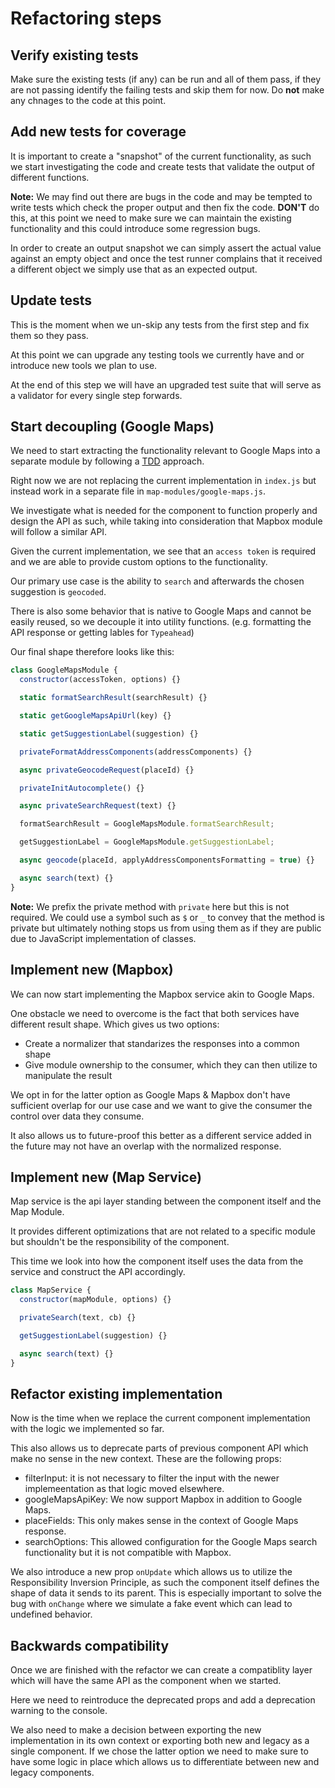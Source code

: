 # Refactoring steps

## Verify existing tests

Make sure the existing tests (if any) can be run and all of them pass, if they are not passing identify the failing tests and skip them for now. Do **not** make any chnages to the code at this point.

## Add new tests for coverage

It is important to create a "snapshot" of the current functionality, as such we start investigating the code and create tests that validate the output of different functions.

**Note:** We may find out there are bugs in the code and may be tempted to write tests which check the proper output and then fix the code. **DON'T** do this, at this point we need to make sure we can maintain the existing functionality and this could introduce some regression bugs.

In order to create an output snapshot we can simply assert the actual value against an empty object and once the test runner complains that it received a different object we simply use that as an expected output.

## Update tests

This is the moment when we un-skip any tests from the first step and fix them so they pass.

At this point we can upgrade any testing tools we currently have and or introduce new tools we plan to use.

At the end of this step we will have an upgraded test suite that will serve as a validator for every single step forwards.

## Start decoupling (Google Maps)

We need to start extracting the functionality relevant to Google Maps into a separate module by following a [TDD](https://en.wikipedia.org/wiki/Test-driven_development) approach.

Right now we are not replacing the current implementation in `index.js` but instead work in a separate file in `map-modules/google-maps.js`.

We investigate what is needed for the component to function properly and design the API as such, while taking into consideration that Mapbox module will follow a similar API.

Given the current implementation, we see that an `access token` is required and we are able to provide custom options to the functionality.

Our primary use case is the ability to `search` and afterwards the chosen suggestion is `geocoded`.

There is also some behavior that is native to Google Maps and cannot be easily reused, so we decouple it into utility functions. (e.g. formatting the API response or getting lables for `Typeahead`)

Our final shape therefore looks like this:

```js
class GoogleMapsModule {
  constructor(accessToken, options) {}

  static formatSearchResult(searchResult) {}

  static getGoogleMapsApiUrl(key) {}

  static getSuggestionLabel(suggestion) {}

  privateFormatAddressComponents(addressComponents) {}

  async privateGeocodeRequest(placeId) {}

  privateInitAutocomplete() {}

  async privateSearchRequest(text) {}

  formatSearchResult = GoogleMapsModule.formatSearchResult;

  getSuggestionLabel = GoogleMapsModule.getSuggestionLabel;

  async geocode(placeId, applyAddressComponentsFormatting = true) {}

  async search(text) {}
}
```

**Note:** We prefix the private method with `private` here but this is not required. We could use a symbol such as `$` or `_` to convey that the method is private but ultimately nothing stops us from using them as if they are public due to JavaScript implementation of classes.

## Implement new (Mapbox)

We can now start implementing the Mapbox service akin to Google Maps.

One obstacle we need to overcome is the fact that both services have different result shape. Which gives us two options:

- Create a normalizer that standarizes the responses into a common shape
- Give module ownership to the consumer, which they can then utilize to manipulate the result

We opt in for the latter option as Google Maps & Mapbox don't have sufficient overlap for our use case and we want to give the consumer the control over data they consume.

It also allows us to future-proof this better as a different service added in the future may not have an overlap with the normalized response.

## Implement new (Map Service)

Map service is the api layer standing between the component itself and the Map Module.

It provides different optimizations that are not related to a specific module but shouldn't be the responsibility of the component.

This time we look into how the component itself uses the data from the service and construct the API accordingly.

```js
class MapService {
  constructor(mapModule, options) {}

  privateSearch(text, cb) {}

  getSuggestionLabel(suggestion) {}

  async search(text) {}
}
```

## Refactor existing implementation

Now is the time when we replace the current component implementation with the logic we implemented so far.

This also allows us to deprecate parts of previous component API which make no sense in the new context.
These are the following props:

- filterInput: it is not necessary to filter the input with the newer implemeentation as that logic moved elsewhere.
- googleMapsApiKey: We now support Mapbox in addition to Google Maps.
- placeFields: This only makes sense in the context of Google Maps response.
- searchOptions: This allowed configuration for the Google Maps search functionality but it is not compatible with Mapbox.

We also introduce a new prop `onUpdate` which allows us to utilize the Responsibility Inversion Principle, as such the component itself defines the shape of data it sends to its parent. This is especially important to solve the bug with `onChange` where we simulate a fake event which can lead to undefined behavior.

## Backwards compatibility

Once we are finished with the refactor we can create a compatiblity layer which will have the same API as the component when we started.

Here we need to reintroduce the deprecated props and add a deprecation warning to the console.

We also need to make a decision between exporting the new implementation in its own context or exporting both new and legacy as a single component. If we chose the latter option we need to make sure to have some logic in place which allows us to differentiate between new and legacy components.
